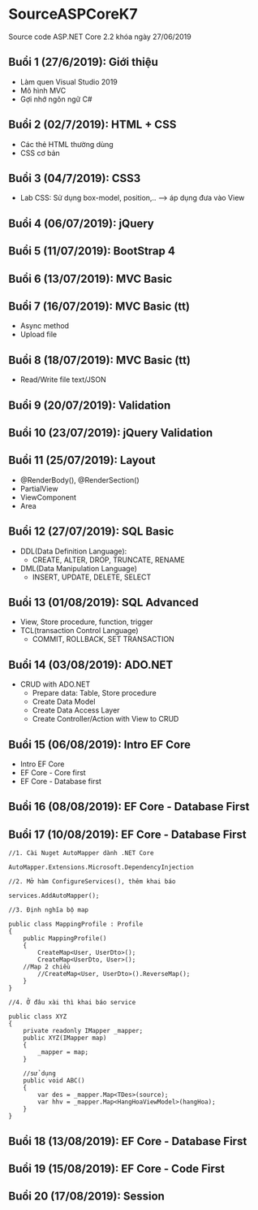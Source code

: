 ﻿# SourceASPCoreK7
Source code ASP.NET Core 2.2 khóa ngày 27/06/2019

## Buổi 1 (27/6/2019): Giới thiệu
* Làm quen Visual Studio 2019
* Mô hình MVC
* Gợi nhớ ngôn ngữ C#

## Buổi 2 (02/7/2019): HTML + CSS
* Các thẻ HTML thường dùng
* CSS cơ bản

## Buổi 3 (04/7/2019): CSS3
* Lab CSS: Sử dụng box-model, position,.. --> áp dụng đưa vào View

## Buổi 4 (06/07/2019): jQuery

## Buổi 5 (11/07/2019): BootStrap 4

## Buổi 6 (13/07/2019): MVC Basic

## Buổi 7 (16/07/2019): MVC Basic (tt)
* Async method
* Upload file

## Buổi 8 (18/07/2019): MVC Basic (tt)
* Read/Write file text/JSON

## Buổi 9 (20/07/2019): Validation

## Buổi 10 (23/07/2019): jQuery Validation

## Buổi 11 (25/07/2019): Layout
* @RenderBody(), @RenderSection()
* PartialView
* ViewComponent
* Area

## Buổi 12 (27/07/2019): SQL Basic
* DDL(Data Definition Language):
  *  CREATE, ALTER, DROP, TRUNCATE, RENAME
* DML(Data Manipulation Language)
  *  INSERT, UPDATE, DELETE, SELECT
  
## Buổi 13 (01/08/2019): SQL Advanced
* View, Store procedure, function, trigger
* TCL(transaction Control Language)
  *  COMMIT, ROLLBACK, SET TRANSACTION

## Buổi 14 (03/08/2019): ADO.NET
* CRUD with ADO.NET
  *  Prepare data: Table, Store procedure
  *  Create Data Model 
  *  Create Data Access Layer
  *  Create Controller/Action with View to CRUD
  
## Buổi 15 (06/08/2019): Intro EF Core
* Intro EF Core
* EF Core - Core first
* EF Core - Database first

## Buổi 16 (08/08/2019): EF Core - Database First

## Buổi 17 (10/08/2019): EF Core - Database First
	//1. Cài Nuget AutoMapper dành .NET Core

	AutoMapper.Extensions.Microsoft.DependencyInjection

	//2. Mở hàm ConfigureServices(), thêm khai báo

	services.AddAutoMapper();

	//3. Định nghĩa bộ map

	public class MappingProfile : Profile
	{
		public MappingProfile()
		{
			CreateMap<User, UserDto>();
			CreateMap<UserDto, User>();
		//Map 2 chiều
			//CreateMap<User, UserDto>().ReverseMap();
		}
	}

	//4. Ở đâu xài thì khai báo service

	public class XYZ
	{
		private readonly IMapper _mapper;
		public XYZ(IMapper map)
		{
			_mapper = map;
		}

		//sử dụng
		public void ABC()
		{
			var des = _mapper.Map<TDes>(source);
			var hhv = _mapper.Map<HangHoaViewModel>(hangHoa);
		}
	}

## Buổi 18 (13/08/2019): EF Core - Database First

## Buổi 19 (15/08/2019): EF Core - Code First

## Buổi 20 (17/08/2019): Session